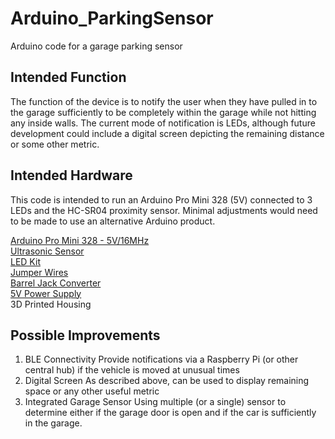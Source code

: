 # Arduino_ParkingSensor
Arduino code for a garage parking sensor

## Intended Function
The function of the device is to notify the user when they have pulled in to the garage sufficiently to be completely within the garage while not hitting any inside walls.  The current mode of notification is LEDs, although future development could include a digital screen depicting the remaining distance or some other metric.

## Intended Hardware
This code is intended to run an Arduino Pro Mini 328 (5V) connected to 3 LEDs and the HC-SR04 proximity sensor.  Minimal adjustments would need to be made to use an alternative Arduino product.

[Arduino Pro Mini 328 - 5V/16MHz](https://www.sparkfun.com/products/11113)  
[Ultrasonic Sensor](https://www.sparkfun.com/products/13959)  
[LED Kit](https://www.sparkfun.com/products/13234)  
[Jumper Wires](https://www.amazon.com/gp/product/B073X7P6N2/ref=oh_aui_detailpage_o02_s00?ie=UTF8&psc=1)  
[Barrel Jack Converter](https://www.amazon.com/OdiySurveil-5Pairs-Terminal-Adapter-Cameras/dp/B00W058HHQ/ref=sr_1_8?s=electronics&ie=UTF8&qid=1518488058&sr=1-8&keywords=dc+barrel+connector)  
[5V Power Supply](https://www.amazon.com/iMBAPrice-Adapter-Listed-Supply-5-Feet/dp/B00GUO5WUI/ref=sr_1_3?ie=UTF8&qid=1518488211&sr=8-3&keywords=5v+power+supply)  
3D Printed Housing

## Possible Improvements
1. BLE Connectivity
  Provide notifications via a Raspberry Pi (or other central hub) if the vehicle is moved at unusual times
2. Digital Screen
  As described above, can be used to display remaining space or any other useful metric
3. Integrated Garage Sensor
  Using multiple (or a single) sensor to determine either if the garage door is open and if the car is sufficiently in the garage.
